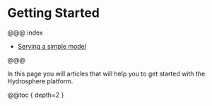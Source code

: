 # Getting Started 
@@@ index

* [Serving a simple model](serving-simple-model.md)

@@@

In this page you will articles that will help you to get started with the Hydrosphere platform.

@@toc { depth=2 }
